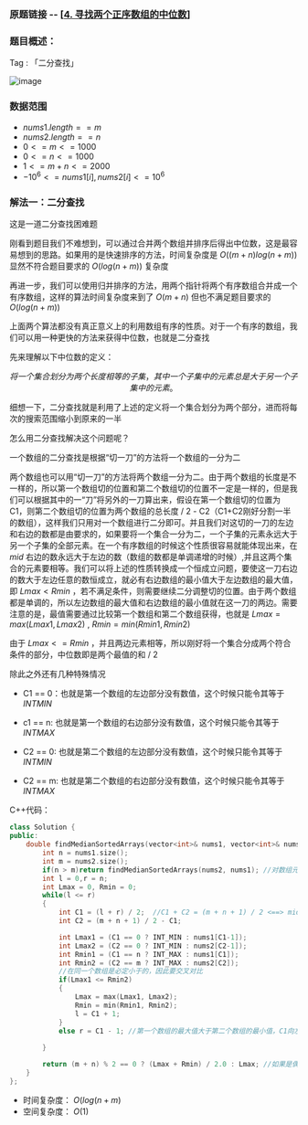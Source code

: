 ### 原题链接 -- [[4. 寻找两个正序数组的中位数](https://leetcode.cn/problems/median-of-two-sorted-arrays/)]

### 题目概述：
Tag : 「二分查找」

![image](https://user-images.githubusercontent.com/99656524/196598918-1621dfe4-dc49-4c80-ac4a-9ee2257301cf.png)

### 数据范围
* $nums1.length == m$
* $nums2.length == n$
* $0 <= m <= 1000$
* $0 <= n <= 1000$
* $1 <= m + n <= 2000$
* $-10^6 <= nums1[i], nums2[i] <= 10^6$

### 解法一：二分查找
这是一道二分查找困难题

刚看到题目我们不难想到，可以通过合并两个数组并排序后得出中位数，这是最容易想到的思路。如果用的是快速排序的方法，时间复杂度是 $O((m+n)log(n+m))$ 显然不符合题目要求的 $O(log(n+m))$ 复杂度

再进一步，我们可以使用归并排序的方法，用两个指针将两个有序数组合并成一个有序数组，这样的算法时间复杂度来到了 $O(m + n)$ 但也不满足题目要求的 $O(log(n+m))$

上面两个算法都没有真正意义上的利用数组有序的性质。对于一个有序的数组，我们可以用一种更快的方法来获得中位数，也就是二分查找

先来理解以下中位数的定义：

$$
将一个集合划分为两个长度相等的子集，其中一个子集中的元素总是大于另一个子集中的元素。
$$

细想一下，二分查找就是利用了上述的定义将一个集合划分为两个部分，进而将每次的搜索范围缩小到原来的一半

怎么用二分查找解决这个问题呢？

一个数组的二分查找是根据“切一刀”的方法将一个数组的一分为二

两个数组也可以用“切一刀”的方法将两个数组一分为二。由于两个数组的长度是不一样的，所以第一个数组切的位置和第二个数组切的位置不一定是一样的，但是我们可以根据其中的一“刀”将另外的一刀算出来，假设在第一个数组切的位置为C1，则第二个数组切的位置为两个数组的总长度 / 2 - C2（C1+C2刚好分割一半的数组），这样我们只用对一个数组进行二分即可。并且我们对这切的一刀的左边和右边的数都是由要求的，如果要将一个集合一分为二，一个子集的元素永远大于另一个子集的全部元素。在一个有序数组的时候这个性质很容易就能体现出来，在 $mid$ 右边的数永远大于左边的数（数组的数都是单调递增的时候）,并且这两个集合的元素要相等。我们可以将上述的性质转换成一个恒成立问题，要使这一刀右边的数大于左边任意的数恒成立，就必有右边数组的最小值大于左边数组的最大值，即 $Lmax < Rmin$ ，若不满足条件，则需要继续二分调整切的位置。由于两个数组都是单调的，所以左边数组的最大值和右边数组的最小值就在这一刀的两边。需要注意的是，最值需要通过比较第一个数组和第二个数组获得，也就是 $Lmax = max(Lmax1,Lmax2)$ , $Rmin = min(Rmin1,Rmin2)$


由于 $Lmax <= Rmin$ ，并且两边元素相等，所以刚好将一个集合分成两个符合条件的部分，中位数即是两个最值的和 / 2

除此之外还有几种特殊情况

* C1 == 0：也就是第一个数组的左边部分没有数值，这个时候只能令其等于 $INTMIN$

* c1 == n: 也就是第一个数组的右边部分没有数值，这个时候只能令其等于 $INTMAX$

* C2 == 0: 也就是第二个数组的左边部分没有数值，这个时候只能令其等于 $INTMIN$

* C2 == m: 也就是第二个数组的右边部分没有数值，这个时候只能令其等于 $INTMAX$

C++代码：
```cpp
class Solution {
public:
    double findMedianSortedArrays(vector<int>& nums1, vector<int>& nums2) {
        int n = nums1.size();
        int m = nums2.size();
        if(n > m)return findMedianSortedArrays(nums2, nums1); //对数组元素个数小的进行二分，加快速度
        int l = 0,r = n;
        int Lmax = 0, Rmin = 0;
        while(l <= r)
        {
            int C1 = (l + r) / 2;  //C1 + C2 = (m + n + 1) / 2 <==> mid = (l + r + 1) / 2 （+1把取中间数的方式改成上取整）
            int C2 = (m + n + 1) / 2 - C1;

            int Lmax1 = (C1 == 0 ? INT_MIN : nums1[C1-1]);
            int Lmax2 = (C2 == 0 ? INT_MIN : nums2[C2-1]);
            int Rmin1 = (C1 == n ? INT_MAX : nums1[C1]);
            int Rmin2 = (C2 == m ? INT_MAX : nums2[C2]);
            //在同一个数组是必定小于的，因此要交叉对比
            if(Lmax1 <= Rmin2) 
            {
                Lmax = max(Lmax1, Lmax2);
                Rmin = min(Rmin1, Rmin2);
                l = C1 + 1;
            } 
            else r = C1 - 1; //第一个数组的最大值大于第二个数组的最小值，C1向左调整，C2向右调整
            
        }

        return (m + n) % 2 == 0 ? (Lmax + Rmin) / 2.0 : Lmax; //如果是偶数，则返回最值的平均值，如果是奇数就返回任意一个即可
    }
};
```

* 时间复杂度： $O(log(n+m)$
* 空间复杂度： $O(1)$
